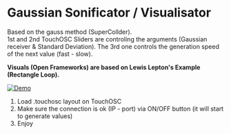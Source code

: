 # Gaussian Sonificator / Visualisator  
Based on the gauss method (SuperCollder).  
1st and 2nd TouchOSC Sliders are controling the arguments (Gaussian receiver & Standard Deviation). The 3rd one controls the generation speed of the next value (fast - slow).
  
  
**Visuals (Open Frameworks) are based on Lewis Lepton's Example (Rectangle Loop).**  
  
[![Demo](https://img.youtube.com/vi/watch?v=p81o0zBdKIQ&list=UUEwUO2Au84QdXR5Ay56UkdQ&index=4/0.jpg)](https://www.youtube.com/watch?v=watch?v=p81o0zBdKIQ&list=UUEwUO2Au84QdXR5Ay56UkdQ&index=4)

1) Load .touchosc layout on TouchOSC
2) Make sure the connection is ok (IP - port) via ON/OFF button (it will start to generate values)
3) Enjoy  

